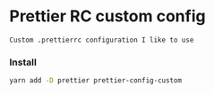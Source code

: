 # Prettier RC custom config

```
Custom .prettierrc configuration I like to use
```

### Install

```bash
yarn add -D prettier prettier-config-custom
```
